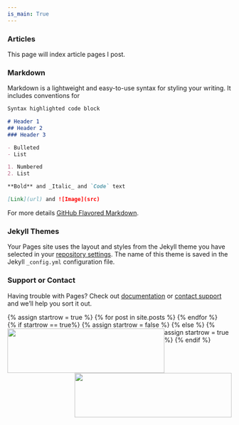 ```yaml
---
is_main: True
---
```

### Articles

This page will index article pages I post.

### Markdown

Markdown is a lightweight and easy-to-use syntax for styling your writing. It includes conventions for

```markdown
Syntax highlighted code block

# Header 1
## Header 2
### Header 3

- Bulleted
- List

1. Numbered
2. List

**Bold** and _Italic_ and `Code` text

[Link](url) and ![Image](src)
```

For more details [GitHub Flavored Markdown](https://guides.github.com/features/mastering-markdown/).

### Jekyll Themes

Your Pages site uses the layout and styles from the Jekyll theme you have selected in your [repository settings](https://github.com/UncannyMisc/UncannyMisc.github.io/settings). The name of this theme is saved in the Jekyll `_config.yml` configuration file.

### Support or Contact

Having trouble with Pages? Check out [documentation](https://help.github.com/categories/github-pages-basics/) or [contact support](https://github.com/contact) and we’ll help you sort it out.

<div style = "width: -webkit-fill-available;">
  {% assign startrow = true %}
  {% for post in site.posts %}
    <div style = "width: 100%; float:left;">
		{% if startrow == true%}
			<div style = "width: 70%; float:left;" href="{{ post.url }}" title = "{{ post.title }}">
				<img style = "object-fit: cover; width: 100%; height: 100px;" src = "{{ post.post_image }}">
			</div>
			{% assign startrow = false %}
		{% else %}
			<div style = "width: 70%; float:right;" href="{{ post.url }}" title = "{{ post.title }}">
				<img style = "object-fit: cover; width: 100%; height: 100px;" src = "{{ post.post_image }}">
			</div>
			{% assign startrow = true %}
		{% endif %}
    </div>
  {% endfor %}
</div>